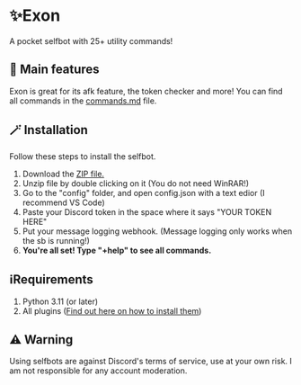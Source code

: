 # ✨Exon
A pocket selfbot with 25+ utility commands! 


## 🔑 Main features
Exon is great for its afk feature, the token checker and more! You can find all commands in the [commands.md](https://github.com/6crucified/exon/blob/main/commands.md) file.


## 🪄 Installation
Follow these steps to install the selfbot.

1. Download the [ZIP file.](https://github.com/6crucified/exon/releases)
2. Unzip file by double clicking on it (You do not need WinRAR!)
3. Go to the "config" folder, and open config.json with a text edior (I recommend VS Code)
4. Paste your Discord token in the space where it says "YOUR TOKEN HERE"
5. Put your message logging webhook. (Message logging only works when the sb is running!)
6. **You're all set! Type "+help" to see all commands.**


## ℹ️Requirements

1. Python 3.11 (or later)
2. All plugins ([Find out here on how to install them](https://github.com/crucified-lol/exon/blob/main/plugins.md))



## ⚠️ Warning

Using selfbots are against Discord's terms of service, use at your own risk. I am not responsible for any account moderation.
